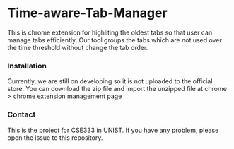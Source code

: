# Time-aware-Tab-Manager

This is chrome extension for highliting the oldest tabs so that user can manage tabs efficiently.
Our tool groups the tabs which are not used over the time threshold without change the tab order.

### Installation
Currently, we are still on developing so it is not uploaded to the official store.
You can download the zip file and import the unzipped file at chrome > chrome extension management page


### Contact
This is the project for CSE333 in UNIST.
If you have any problem, please open the issue to this repository.
